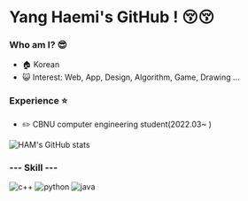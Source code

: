 # Yang Haemi's GitHub ! 😚😚

### Who am I? 😎 
- 🏠 Korean
- 😺 Interest: Web, App, Design, Algorithm, Game, Drawing ...
### Experience ⭐
- ✏️ CBNU computer engineering student(2022.03~ )
  
![HAM's GitHub stats](https://github-readme-stats.vercel.app/api?username=yanghaemi&show_icons=true&theme=buefy)


### --- Skill ---
![c++](https://img.shields.io/badge/cplusplus-00599C.svg?&style=for-the-badge&logo=cplusplus&logoColor=00599C)
![python](https://img.shields.io/badge/python-3776AB.svg?&style=for-the-badge&logo=Python&logoColor=3776AB)
![java](https://img.shields.io/badge/java-00599C.svg?&style=for-the-badge&logo=java&logoColor=00599C)
